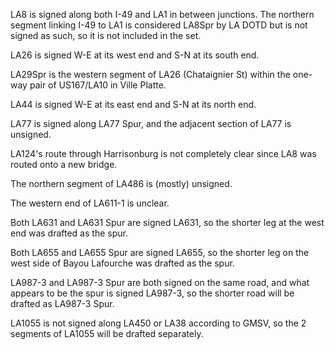 LA8 is signed along both I-49 and LA1 in between junctions. The northern segment linking I-49 to LA1 is considered LA8Spr by LA DOTD but is not signed as such, so it is not included in the set.

LA26 is signed W-E at its west end and S-N at its south end.

LA29Spr is the western segment of LA26 (Chataignier St) within the one-way pair of US167/LA10 in Ville Platte.

LA44 is signed W-E at its east end and S-N at its north end.

LA77 is signed along LA77 Spur, and the adjacent section of LA77 is unsigned.

LA124's route through Harrisonburg is not completely clear since LA8 was routed onto a new bridge.

The northern segment of LA486 is (mostly) unsigned.

The western end of LA611-1 is unclear.

Both LA631 and LA631 Spur are signed LA631, so the shorter leg at the west end was drafted as the spur.

Both LA655 and LA655 Spur are signed LA655, so the shorter leg on the west side of Bayou Lafourche was drafted as the spur.

LA987-3 and LA987-3 Spur are both signed on the same road, and what appears to be the spur is signed LA987-3, so the shorter road will be drafted as LA987-3 Spur.

LA1055 is not signed along LA450 or LA38 according to GMSV, so the 2 segments of LA1055 will be drafted separately.
